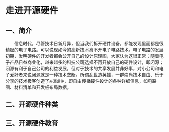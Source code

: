 # 走进开源硬件

## 一、简介

&emsp;&emsp;信息时代，尽管技术日新月异，但当我们拆开硬件设备，都能发现里面都是很精密的电子电路。可以说现如今的高新技术离不开电子电路技术。电子电路的发展初期，发明硬件的开发者都会公开自己的设计原理图，大家认为这很正常；随着电子产品日益商业化，越来越多的科技公司选择不再开放自己的硬件设计，即闭源；闭源有利于自己公司的利益发展，但对于技术的共享发展并非好事，对小公司和电子爱好者来说闭源就是一种技术垄断。所谓乱世造英雄，一群崇尚技术自由、乐于分享的技术极客创造了`开源硬件`，即自由传播硬件设计的各种详细信息，如电路图、材料清单和开发板布局数据。

## 二、开源硬件种类



## 三、开源硬件教育
